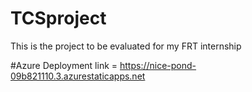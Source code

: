# TCSproject
This is the project to be evaluated for my FRT internship


#Azure Deployment link = https://nice-pond-09b821110.3.azurestaticapps.net
